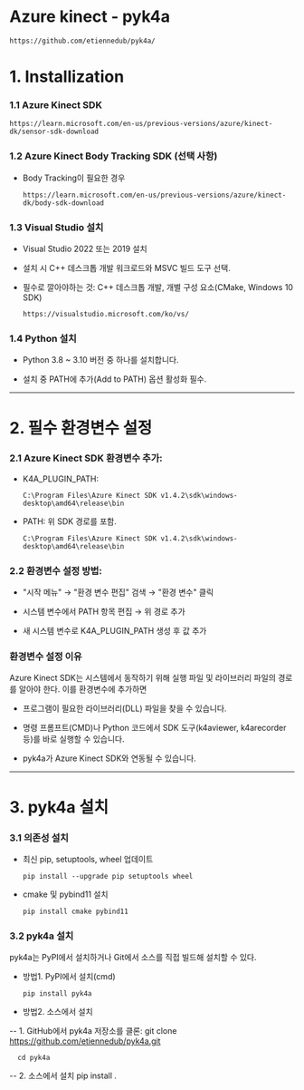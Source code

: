# Azure kinect - pyk4a

    https://github.com/etiennedub/pyk4a/
 

# 1. Installization

### 1.1 Azure Kinect SDK
       
    https://learn.microsoft.com/en-us/previous-versions/azure/kinect-dk/sensor-sdk-download


### 1.2 Azure Kinect Body Tracking SDK (선택 사항)
   
- Body Tracking이 필요한 경우

      https://learn.microsoft.com/en-us/previous-versions/azure/kinect-dk/body-sdk-download


### 1.3 Visual Studio 설치
   
- Visual Studio 2022 또는 2019 설치

- 설치 시 C++ 데스크톱 개발 워크로드와 MSVC 빌드 도구 선택.

- 필수로 깔아야하는 것: C++ 데스크톱 개발, 개별 구성 요소(CMake, Windows 10 SDK)

      https://visualstudio.microsoft.com/ko/vs/


### 1.4 Python 설치
   
- Python 3.8 ~ 3.10 버전 중 하나를 설치합니다.

- 설치 중 PATH에 추가(Add to PATH) 옵션 활성화 필수.


-------------

# 2. 필수 환경변수 설정
### 2.1 Azure Kinect SDK 환경변수 추가:
  
- K4A_PLUGIN_PATH:
 
      C:\Program Files\Azure Kinect SDK v1.4.2\sdk\windows-desktop\amd64\release\bin
  
- PATH: 위 SDK 경로를 포함.
 
      C:\Program Files\Azure Kinect SDK v1.4.2\sdk\windows-desktop\amd64\release\bin

### 2.2 환경변수 설정 방법:

- "시작 메뉴" → "환경 변수 편집" 검색 → "환경 변수" 클릭

- 시스템 변수에서 PATH 항목 편집 → 위 경로 추가

- 새 시스템 변수로 K4A_PLUGIN_PATH 생성 후 값 추가

### 환경변수 설정 이유
Azure Kinect SDK는 시스템에서 동작하기 위해 실행 파일 및 라이브러리 파일의 경로를 알아야 한다. 이를 환경변수에 추가하면

- 프로그램이 필요한 라이브러리(DLL) 파일을 찾을 수 있습니다.

- 명령 프롬프트(CMD)나 Python 코드에서 SDK 도구(k4aviewer, k4arecorder 등)를 바로 실행할 수 있습니다.

- pyk4a가 Azure Kinect SDK와 연동될 수 있습니다.

-------------
# 3. pyk4a 설치
### 3.1 의존성 설치

- 최신 pip, setuptools, wheel 업데이트
 
      pip install --upgrade pip setuptools wheel
  
- cmake 및 pybind11 설치

      pip install cmake pybind11

### 3.2 pyk4a 설치

pyk4a는 PyPI에서 설치하거나 Git에서 소스를 직접 빌드해 설치할 수 있다.

- 방법1. PyPI에서 설치(cmd)

      pip install pyk4a

- 방법2. 소스에서 설치
 
-- 1. GitHub에서 pyk4a 저장소를 클론:
      git clone https://github.com/etiennedub/pyk4a.git

      cd pyk4a

-- 2. 소스에서 설치
    pip install .




